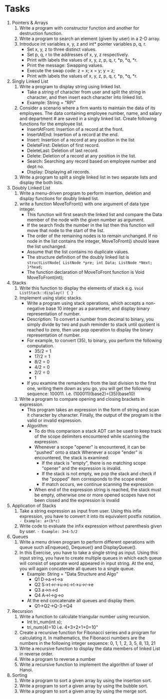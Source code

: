 # Tasks
1. Pointers & Arrays 
   1. Write a program with constructor function and another for destruction function.
   2. Write a program to search an element (given by user) in a 2-D array.
   3. Introduce int variables x, y, z and int* pointer variables p, q, r.
        - Set x, y, z to three distinct values. 
       - Set p, q, r to the addresses of x, y, z respectively.
       - Print with labels the values of x, y, z, p, q, r, *p, *q, *r. 
       - Print the message: Swapping values.
       - Execute the swap code: z = x; x = y; y = z; 
       - Print with labels the values of x, y, z, p, q, r, *p, *q, *r.
2. Singly Linked List
   1. Write a program to display string using linked list.
      - Take a string of character from user and split the string in character, and then insert each character into linked list.
      - Example: String = "RPI"
   2. Consider a scenario where a firm wants to maintain the data of its employees. The data containing employee number, name, and salary and department # are saved in a singly linked list. Create following functions for the employee list.
      - InsertAtFront: Insertion of a record at the front.
      - InsertAtEnd:  Insertion of a record at the end.
      - Insert:  Insertion of a record at any position in the list
      - DeleteFirst: Deletion of first record.
      - DeleteLast: Deletion of last record.
      - Delete: Deletion of a record at any position in the list.
      - Search: Searching any record based on employee number and dept no.
      - Display:  Displaying all records.
   3. Write a program to split a single linked list in two separate lists and display the both lists.
3. Doubly Linked List
   1. Write a menu-driven program to perform insertion, deletion and display functions for doubly linked list.
   2. write a function MoveToFront() with one argument of data type integer. 
      - This function will first search the linked list and compare the Data member of the node with the given number as argument. 
      - If the search finds the number in the list then this function will move that node to the start of the list. 
      - The order of the remaining nodes is to remain unchanged. If no node in the list contains the integer, MoveToFront() should leave the list unchanged. 
      - Assume that the list contains no duplicate values.
      - The structure definition of the doubly linked list is
         `structListNode{
         ListNode *pre;
         int Data;
         ListNode *Next;
         }*head;`
      -  The function declaration of MoveToFront function is Void MoveToFront(int);
4. Stacks
   1. Write this function to display the elements of stack e.g. `Void ListStack::display() { }`
   2. Implement using static stacks.
      - Write a program using stack operations, which accepts a non-negative base 10 integer as a parameter, and display binary representation of number.
      - Description: To convert a number from decimal to binary, you simply divide by two and push reminder to stack until quotient is reached to zero, then use pop operation to display the binary representation of number.
      - For example, to convert (35), to binary, you perform the following computation. 
        - 35/2 = 1 
        - 17/2 = 1
        - 8/2 = 0
        - 4/2 = 0 
        - 2/2 = 0 
        - 1 
      - If you examine the remainders from the last division to the first one, writing them down as you go, you will get the following sequence: 100011. i.e. (100011)(base2)=(35)(base10)
   3. Write a program to compare opening and closing brackets in expression.
      - This program takes an expression in the form of string and scan it character by character. Finally, the output of the program is the valid or invalid expression. 
      - Algorithm:
        - To do this comparison a stack ADT can be used to keep track of the scope delimiters encountered while scanning the expression.
        - Whenever a scope "opener" is encountered, it can be "pushed" onto a stack Whenever a scope "ender" is encountered, the stack is examined: 
          - If the stack is "empty", there is no matching scope "opener" and the expression is invalid.
          - If the stack is not empty, we pop the stack and check if the "popped" item corresponds to the scope ender
          - If match occurs, we continue scanning the expression
        - When end of the expression string is reached, the stack must be empty, otherwise one or more opened scopes have not been closed and the expression is invalid
5. Application of Stacks
   1. Take a string expression as input from user. Using this infix expression, you have to convert it into its equivalent postfix notation.
   ` - Example: a+(b*c)`
   2. Write code to evaluate the infix expression without parenthesis given by user. 
      `- Example: 3+4-5/2`
6. Queues
   1. Write a menu driven program to perform different operations with queue such aEnqueue(), Dequeue() and DisplayQueue().
   2. In this Exercise, you have to take a single string as input. Using this input string, you have to create multiple queues in which each queue will consist of separate word appeared in input string. At the end, you will again concatenate all queues to a single queue.
      - Example: String = "Data Structure and Algo" 
        - Q1 D→a→t→a
        - Q2 S→t→r→u→c→t→u→r→e
        - Q3 a→n→d
        - Q4 A→l→g→o
      - At the end concatenate all queues and display them.
        - Q1→Q2→Q-3→Q4
7. Recursion
   1. Write a function to calculate triangular number using recursion. 
      - Int tri_num(int x);
      - tri_num(4)=10 i.e. 4+3+2+1+0=10"
   2. Create a recursive function for Fibonacci series and a program for calculating it. In mathematics, the Fibonacci numbers are the numbers in the following integer sequence: 0, 1, 1, 2, 3, 5, 8, 13, 21
   3. Write a recursive function to display the data members of linked List in reverse order.
   4. Write a program to reverse a number
   5. Write a recursive function to implement the algorithm of tower of Hanoi.
8. Sorting
   1. Write a program to sort a given array by using the insertion sort.
   2. Write a program to sort a given array by using the bubble sort.
   3. Write a program to sort a given array by using the merge sort.
